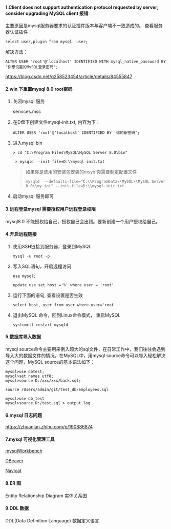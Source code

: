 #### 1.Client does not support authentication protocol requested by server; consider upgrading MySQL client 报错

主要原因是mysql服务器要求的认证插件版本与客户端不一致造成的。
查看服务器认证插件：

```mysql
select user,plugin from mysql. user; 
```

解决方法：

```mysql
ALTER USER 'root'@'localhost' IDENTIFIED WITH mysql_native_password BY '你想设置的MySQL登录密码';
```

https://blog.csdn.net/q258523454/article/details/84555847

#### 2.win 下重置mysql 8.0 root密码

1. 关闭mysql 服务

   services.msc 

2. 在D盘下创建文件mysql-init.txt, 内容为下：

   `ALTER USER 'root'@'localhost' IDENTIFIED BY '你的新密码';`

3. 进入mysql bin

   `> cd "C:\Program Files\MySQL\MySQL Server 8.0\bin"`

   ` > mysqld --init-file=D:\\mysql-init.txt`
   
   > 如果你是使用的安装包安装的msyql你需要制定配置文件
   >
   > `mysqld  --defaults-file="C:\\ProgramData\\MySQL\\MySQL Server 8.0\\my.ini" --init-file=D:\\mysql-init.txt`
   
4. 启动mysql 服务即可

#### 3.远程登录mysql 需要授权用户远程登录权限

mysql8.0 不能授权给自己，授权自己会出错。要新创建一个用户授权给自己。

#### 4.开启远程链接

1. 使用SSH链接到服务器，登录到MySQL

   `mysql -u root -p`

2. 写入SQL语句，开启远程访问

   `use mysql;`

   `update use set host ='%' where user = 'root'`

3. 运行下面的语句, 查看设置是否生效

   `select host, user from user where user='root'`

4. 退出MySQL 命令，回到Linux命令模式， 重启MySQL

   `systemctl restart mysqld`

#### 5.数据库导入数据

mysql source命令主要用来倒入超大的sql文件，在日常工作中，我们往往会遇到导入大的数据文件的情况，在MySQL中，用mysql source命令可以导入轻松解决这个问题，MySQL source的基本语法如下：

```mysql
mysql>use dbtest;
mysql>set names utf8;
mysql>source D:/xxx/xxx/back.sql;
```

```mysql
source /Users/admin/git/test_db/employees.sql
```

```mysql
mysql>use db_test
mysql>source D:/test.sql > output.log
```

#### 6.mysql 日志问题

https://zhuanlan.zhihu.com/p/190886874

#### 7.mysql 可视化管理工具

[mysqlWorkbench](http://www.mysqlworkbench.cn/)

[DBeaver](https://dbeaver.io/)

[Navicat](https://www.navicat.com.cn/)

[1]: https://blog.csdn.net/y1282037271/article/details/128547052

#### 8.ER 图

Entity Relationship Diagram 实体关系图

#### 9.DDL  数据

DDL(Data Definition Language) 数据定义语言





